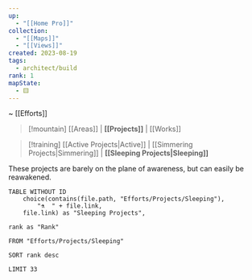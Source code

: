 ```yaml
---
up:
  - "[[Home Pro]]"
collection:
  - "[[Maps]]"
  - "[[Views]]"
created: 2023-08-19
tags:
  - architect/build
rank: 1
mapState:
  - 🟨
---
```

~ [[Efforts]]

> [!mountain] [[Areas]] | **[[Projects]]** | [[Works]] 

> [!training] [[Active Projects|Active]] | [[Simmering Projects|Simmering]] | **[[Sleeping Projects|Sleeping]]** 

These projects are barely on the plane of awareness, but can easily be reawakened. 

``` dataview
TABLE WITHOUT ID
	choice(contains(file.path, "Efforts/Projects/Sleeping"),
		"⚗️  " + file.link,
	file.link) as "Sleeping Projects",

rank as "Rank"

FROM "Efforts/Projects/Sleeping"

SORT rank desc

LIMIT 33
```


